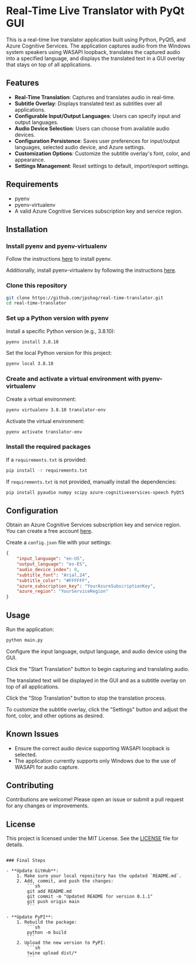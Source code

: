 
# Real-Time Live Translator with PyQt GUI

This is a real-time live translator application built using Python, PyQt5, and Azure Cognitive Services. The application captures audio from the Windows system speakers using WASAPI loopback, translates the captured audio into a specified language, and displays the translated text in a GUI overlay that stays on top of all applications.

## Features
- **Real-Time Translation**: Captures and translates audio in real-time.
- **Subtitle Overlay**: Displays translated text as subtitles over all applications.
- **Configurable Input/Output Languages**: Users can specify input and output languages.
- **Audio Device Selection**: Users can choose from available audio devices.
- **Configuration Persistence**: Saves user preferences for input/output languages, selected audio device, and Azure settings.
- **Customization Options**: Customize the subtitle overlay's font, color, and appearance.
- **Settings Management**: Reset settings to default, import/export settings.

## Requirements
- pyenv
- pyenv-virtualenv
- A valid Azure Cognitive Services subscription key and service region.

## Installation

### Install pyenv and pyenv-virtualenv
Follow the instructions [here](https://github.com/pyenv/pyenv) to install pyenv.

Additionally, install pyenv-virtualenv by following the instructions [here](https://github.com/pyenv/pyenv-virtualenv).

### Clone this repository
```sh
git clone https://github.com/jpshag/real-time-translator.git
cd real-time-translator
```

### Set up a Python version with pyenv
Install a specific Python version (e.g., 3.8.10):
```sh
pyenv install 3.8.10
```

Set the local Python version for this project:
```sh
pyenv local 3.8.10
```

### Create and activate a virtual environment with pyenv-virtualenv
Create a virtual environment:
```sh
pyenv virtualenv 3.8.10 translator-env
```

Activate the virtual environment:
```sh
pyenv activate translator-env
```

### Install the required packages
If a `requirements.txt` is provided:
```sh
pip install -r requirements.txt
```

If `requirements.txt` is not provided, manually install the dependencies:
```sh
pip install pyaudio numpy scipy azure-cognitiveservices-speech PyQt5
```

## Configuration
Obtain an Azure Cognitive Services subscription key and service region. You can create a free account [here](https://azure.microsoft.com/free/cognitive-services/).

Create a `config.json` file with your settings:
```json
{
    "input_language": "en-US",
    "output_language": "es-ES",
    "audio_device_index": 0,
    "subtitle_font": "Arial,24",
    "subtitle_color": "#FFFFFF",
    "azure_subscription_key": "YourAzureSubscriptionKey",
    "azure_region": "YourServiceRegion"
}
```

## Usage
Run the application:
```sh
python main.py
```

Configure the input language, output language, and audio device using the GUI.

Click the "Start Translation" button to begin capturing and translating audio.

The translated text will be displayed in the GUI and as a subtitle overlay on top of all applications.

Click the "Stop Translation" button to stop the translation process.

To customize the subtitle overlay, click the "Settings" button and adjust the font, color, and other options as desired.

## Known Issues
- Ensure the correct audio device supporting WASAPI loopback is selected.
- The application currently supports only Windows due to the use of WASAPI for audio capture.

## Contributing
Contributions are welcome! Please open an issue or submit a pull request for any changes or improvements.

## License
This project is licensed under the MIT License. See the [LICENSE](LICENSE) file for details.
```

### Final Steps

- **Update GitHub**:
    1. Make sure your local repository has the updated `README.md`.
    2. Add, commit, and push the changes:
        ```sh
        git add README.md
        git commit -m "Updated README for version 0.1.1"
        git push origin main
        ```

- **Update PyPI**:
    1. Rebuild the package:
        ```sh
        python -m build
        ```
    2. Upload the new version to PyPI:
        ```sh
        twine upload dist/*
        ```
